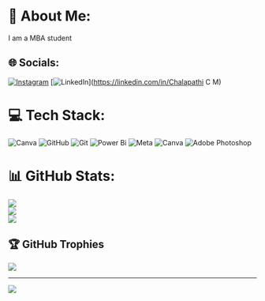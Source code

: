 # 💫 About Me:
I am a MBA student <br>


## 🌐 Socials:
[![Instagram](https://img.shields.io/badge/Instagram-%23E4405F.svg?logo=Instagram&logoColor=white)](https://instagram.com/chitte_c_h_a_l_a_07) [![LinkedIn](https://img.shields.io/badge/LinkedIn-%230077B5.svg?logo=linkedin&logoColor=white)](https://linkedin.com/in/Chalapathi C M) 

# 💻 Tech Stack:
![Canva](https://img.shields.io/badge/Canva-%2300C4CC.svg?style=flat&logo=Canva&logoColor=white) ![GitHub](https://img.shields.io/badge/github-%23121011.svg?style=flat&logo=github&logoColor=white) ![Git](https://img.shields.io/badge/git-%23F05033.svg?style=flat&logo=git&logoColor=white) ![Power Bi](https://img.shields.io/badge/power_bi-F2C811?style=flat&logo=powerbi&logoColor=black) ![Meta](https://img.shields.io/badge/Meta-%230467DF.svg?style=flat&logo=Meta&logoColor=white) ![Canva](https://img.shields.io/badge/Canva-%2300C4CC.svg?style=flat&logo=Canva&logoColor=white) ![Adobe Photoshop](https://img.shields.io/badge/adobe%20photoshop-%2331A8FF.svg?style=flat&logo=adobe%20photoshop&logoColor=white)
# 📊 GitHub Stats:
![](https://github-readme-stats.vercel.app/api?username=Chala7899&theme=merko&hide_border=false&include_all_commits=false&count_private=false)<br/>
![](https://nirzak-streak-stats.vercel.app/?user=Chala7899&theme=merko&hide_border=false)<br/>
![](https://github-readme-stats.vercel.app/api/top-langs/?username=Chala7899&theme=merko&hide_border=false&include_all_commits=false&count_private=false&layout=compact)

## 🏆 GitHub Trophies
![](https://github-profile-trophy.vercel.app/?username=Chala7899&theme=radical&no-frame=false&no-bg=true&margin-w=4)

---
[![](https://visitcount.itsvg.in/api?id=Chala7899&icon=0&color=0)](https://visitcount.itsvg.in)

<!-- Proudly created with GPRM ( https://gprm.itsvg.in ) -->
